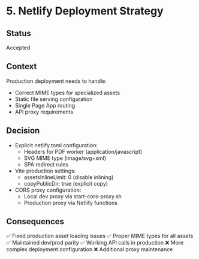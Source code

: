 # 5. Netlify Deployment Strategy

## Status
Accepted

## Context
Production deployment needs to handle:
- Correct MIME types for specialized assets
- Static file serving configuration
- Single Page App routing
- API proxy requirements

## Decision
- Explicit netlify.toml configuration:
  - Headers for PDF worker (application/javascript)
  - SVG MIME type (image/svg+xml)
  - SPA redirect rules
- Vite production settings:
  - assetsInlineLimit: 0 (disable inlining)
  - copyPublicDir: true (explicit copy)
- CORS proxy configuration:
  - Local dev proxy via start-cors-proxy.sh
  - Production proxy via Netlify functions

## Consequences
✅ Fixed production asset loading issues
✅ Proper MIME types for all assets
✅ Maintained dev/prod parity
✅ Working API calls in production
❌ More complex deployment configuration
❌ Additional proxy maintenance

